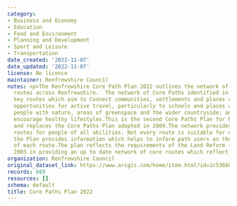 ```yaml
---
category:
- Business and Economy
- Education
- Food and Environment
- Planning and Development
- Sport and Leisure
- Transportation
date_created: '2022-11-07'
date_updated: '2022-11-07'
license: No licence
maintainer: Renfrewshire Council
notes: <p>The Renfrewshire Core Path Plan 2022 outlines the network of key access
  routes across Renfrewshire.  The network of Core Paths identified in the Plan reflect
  key routes which aim to Connect communities, settlements and places of interest;Provide
  opportunities for active travel, particularly to schools and places of work;Connect
  people with nature, areas of greenspace and the wider countryside; andPromote and
  encourage healthy lifestyles.This is the second Core Paths Plan for Renfrewshire
  and replaces the Core Paths Plan adopted in 2009.The network provides a series of
  routes for people of all abilities. Not every route is suitable for everyone and
  the Plan provides information which helps to inform path users on the characteristics
  of each route.The plan reflects the requirements of the Land Reform (Scotland) Act
  2003 in providing an up to date network of core routes which reflect current circumstances.</p>
organization: Renfrewshire Council
original_dataset_link: https://www.arcgis.com/home/item.html?id=1c53660545a6442c9ca0e6bd23d502dc
records: 669
resources: []
schema: default
title: Core Paths Plan 2022
---
```

